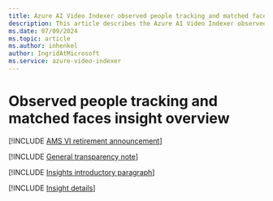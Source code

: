 ```yaml
---
title: Azure AI Video Indexer observed people tracking and matched faces insight overview
description: This article describes the Azure AI Video Indexer observed people tracking and matched faces insight.
ms.date: 07/09/2024
ms.topic: article
ms.author: inhenkel
author: IngridAtMicrosoft
ms.service: azure-video-indexer
---
```


# Observed people tracking and matched faces insight overview

[!INCLUDE [AMS VI retirement announcement](./includes/important-ams-retirement-avi-announcement.md)]

[!INCLUDE [General transparency note](./includes/read-general-transparency-note.md)]

[!INCLUDE [Insights introductory paragraph](./includes/insights-intro-paragraph.md)]

[!INCLUDE [Insight details](./includes/observed-matched-people.md)]
